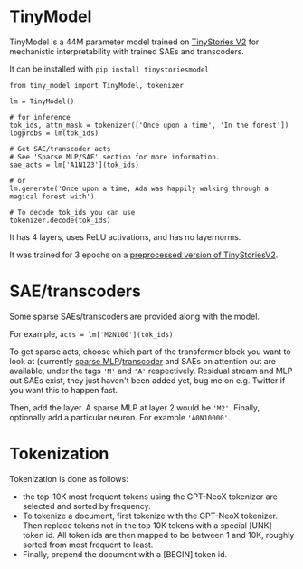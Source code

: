 # TinyModel
TinyModel is a 44M parameter model trained on [TinyStories V2](https://arxiv.org/abs/2305.07759) for mechanistic interpretability with trained SAEs and transcoders.

It can be installed with `pip install tinystoriesmodel`


```
from tiny_model import TinyModel, tokenizer

lm = TinyModel()

# for inference
tok_ids, attn_mask = tokenizer(['Once upon a time', 'In the forest'])
logprobs = lm(tok_ids)

# Get SAE/transcoder acts
# See 'Sparse MLP/SAE' section for more information.
sae_acts = lm['A1N123'](tok_ids)

# or
lm.generate('Once upon a time, Ada was happily walking through a magical forest with')

# To decode tok_ids you can use
tokenizer.decode(tok_ids)
```


It has 4 layers, uses ReLU activations, and has no layernorms.

It was trained for 3 epochs on a [preprocessed version of TinyStoriesV2](https://huggingface.co/datasets/noanabeshima/TinyStoriesV2).



# SAE/transcoders
Some sparse SAEs/transcoders are provided along with the model.

For example, `acts = lm['M2N100'](tok_ids)`

To get sparse acts, choose which part of the transformer block you want to look at (currently [sparse MLP](https://www.lesswrong.com/posts/MXabwqMwo3rkGqEW8/sparse-mlp-distillation)/[transcoder](https://www.alignmentforum.org/posts/YmkjnWtZGLbHRbzrP/transcoders-enable-fine-grained-interpretable-circuit) and SAEs on attention out are available, under the tags `'M'` and `'A'` respectively. Residual stream and MLP out SAEs exist, they just haven't been added yet, bug me on e.g. Twitter if you want this to happen fast.

Then, add the layer. A sparse MLP at layer 2 would be `'M2'`.
Finally, optionally add a particular neuron. For example `'A0N10000'`.

# Tokenization
Tokenization is done as follows:
- the top-10K most frequent tokens using the GPT-NeoX tokenizer are selected and sorted by frequency.
- To tokenize a document, first tokenize with the GPT-NeoX tokenizer. Then replace tokens not in the top 10K tokens with a special \[UNK\] token id. All token ids are then mapped to be between 1 and 10K, roughly sorted from most frequent to least.
- Finally, prepend the document with a [BEGIN] token id.

